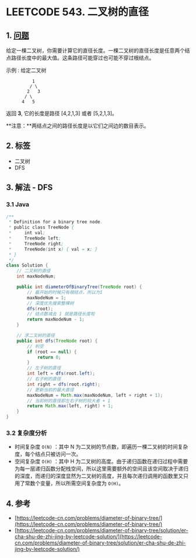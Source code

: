 # LEETCODE 543. 二叉树的直径

## 1. [问题](https://leetcode-cn.com/problems/diameter-of-binary-tree/)

给定一棵二叉树，你需要计算它的直径长度。一棵二叉树的直径长度是任意两个结点路径长度中的最大值。这条路径可能穿过也可能不穿过根结点。

示例 : 给定二叉树

```text
          1
         / \
        2   3
       / \     
      4   5  
```

返回 **3**, 它的长度是路径 \[4,2,1,3\] 或者 \[5,2,1,3\]。

**注意：**两结点之间的路径长度是以它们之间边的数目表示。

## 2. 标签

* 二叉树
* DFS

## 3. 解法 - DFS

### 3.1 Java

```java
/**
 * Definition for a binary tree node.
 * public class TreeNode {
 *     int val;
 *     TreeNode left;
 *     TreeNode right;
 *     TreeNode(int x) { val = x; }
 * }
 */
class Solution {
    // 二叉树的直径
    int maxNodeNum;

    public int diameterOfBinaryTree(TreeNode root) {
        // 最开始的时候只有根结点，所以为1
        maxNodeNum = 1;
        // 深度优先搜索整棵树
        dfs(root);
        // 结点数减去 1 就是路径长度啦
        return maxNodeNum - 1;
    }

    // 求二叉树的直径
    public int dfs(TreeNode root) {
        // 判空
        if (root == null) {
            return 0;
        }
        // 左子树的直径
        int left = dfs(root.left);
        // 右子树的直径
        int right = dfs(root.right);
        // 更新当前的最大直径
        maxNodeNum = Math.max(maxNodeNum, left + right + 1);
        // 当前树的直径即左右子树的较大者 + 1
        return Math.max(left, right) + 1;
    }
}
```

### 3.2 复杂度分析

* 时间复杂度 `O(N)` ：其中 N 为二叉树的节点数，即遍历一棵二叉树的时间复杂度，每个结点只被访问一次。
* 空间复杂度 `O(H)` ：其中 H 为二叉树的高度。由于递归函数在递归过程中需要为每一层递归函数分配栈空间，所以这里需要额外的空间且该空间取决于递归的深度，而递归的深度显然为二叉树的高度，并且每次递归调用的函数里又只用了常数个变量，所以所需空间复杂度为 `O(H)`。

## 4. 参考

* [https://leetcode-cn.com/problems/diameter-of-binary-tree/](https://leetcode-cn.com/problems/diameter-of-binary-tree/)
* [https://leetcode-cn.com/problems/diameter-of-binary-tree/solution/er-cha-shu-de-zhi-jing-by-leetcode-solution/](https://leetcode-cn.com/problems/diameter-of-binary-tree/solution/er-cha-shu-de-zhi-jing-by-leetcode-solution/)

